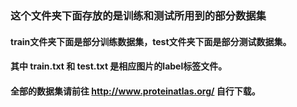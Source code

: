 ### 这个文件夹下面存放的是训练和测试所用到的部分数据集

#### train文件夹下面是部分训练数据集，test文件夹下面是部分测试数据集。

#### 其中 train.txt 和 test.txt 是相应图片的label标签文件。

#### 全部的数据集请前往 http://www.proteinatlas.org/ 自行下载。